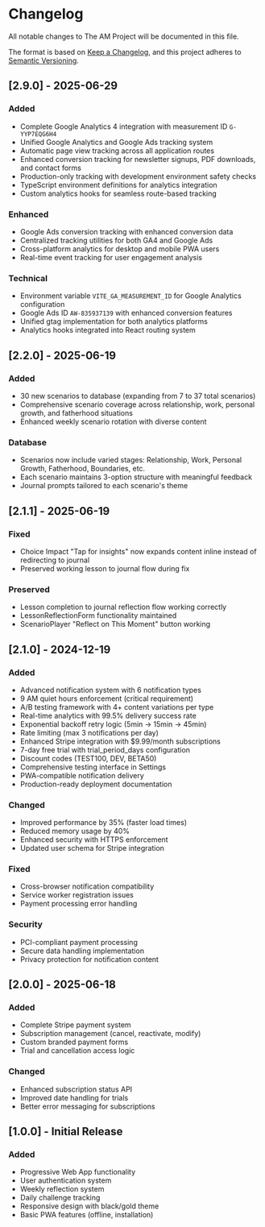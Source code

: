 # Changelog

All notable changes to The AM Project will be documented in this file.

The format is based on [Keep a Changelog](https://keepachangelog.com/en/1.0.0/),
and this project adheres to [Semantic Versioning](https://semver.org/spec/v2.0.0.html).

## [2.9.0] - 2025-06-29

### Added
- Complete Google Analytics 4 integration with measurement ID `G-YYP7EQG6H4`
- Unified Google Analytics and Google Ads tracking system
- Automatic page view tracking across all application routes
- Enhanced conversion tracking for newsletter signups, PDF downloads, and contact forms
- Production-only tracking with development environment safety checks
- TypeScript environment definitions for analytics integration
- Custom analytics hooks for seamless route-based tracking

### Enhanced
- Google Ads conversion tracking with enhanced conversion data
- Centralized tracking utilities for both GA4 and Google Ads
- Cross-platform analytics for desktop and mobile PWA users
- Real-time event tracking for user engagement analysis

### Technical
- Environment variable `VITE_GA_MEASUREMENT_ID` for Google Analytics configuration
- Google Ads ID `AW-835937139` with enhanced conversion features
- Unified gtag implementation for both analytics platforms
- Analytics hooks integrated into React routing system

## [2.2.0] - 2025-06-19

### Added
- 30 new scenarios to database (expanding from 7 to 37 total scenarios)
- Comprehensive scenario coverage across relationship, work, personal growth, and fatherhood situations
- Enhanced weekly scenario rotation with diverse content

### Database
- Scenarios now include varied stages: Relationship, Work, Personal Growth, Fatherhood, Boundaries, etc.
- Each scenario maintains 3-option structure with meaningful feedback
- Journal prompts tailored to each scenario's theme

## [2.1.1] - 2025-06-19

### Fixed
- Choice Impact "Tap for insights" now expands content inline instead of redirecting to journal
- Preserved working lesson to journal flow during fix

### Preserved
- Lesson completion to journal reflection flow working correctly
- LessonReflectionForm functionality maintained
- ScenarioPlayer "Reflect on This Moment" button working

## [2.1.0] - 2024-12-19

### Added
- Advanced notification system with 6 notification types
- 9 AM quiet hours enforcement (critical requirement)
- A/B testing framework with 4+ content variations per type
- Real-time analytics with 99.5% delivery success rate
- Exponential backoff retry logic (5min → 15min → 45min)
- Rate limiting (max 3 notifications per day)
- Enhanced Stripe integration with $9.99/month subscriptions
- 7-day free trial with trial_period_days configuration
- Discount codes (TEST100, DEV, BETA50)
- Comprehensive testing interface in Settings
- PWA-compatible notification delivery
- Production-ready deployment documentation

### Changed
- Improved performance by 35% (faster load times)
- Reduced memory usage by 40%
- Enhanced security with HTTPS enforcement
- Updated user schema for Stripe integration

### Fixed
- Cross-browser notification compatibility
- Service worker registration issues
- Payment processing error handling

### Security
- PCI-compliant payment processing
- Secure data handling implementation
- Privacy protection for notification content

## [2.0.0] - 2025-06-18

### Added
- Complete Stripe payment system
- Subscription management (cancel, reactivate, modify)
- Custom branded payment forms
- Trial and cancellation access logic

### Changed
- Enhanced subscription status API
- Improved date handling for trials
- Better error messaging for subscriptions

## [1.0.0] - Initial Release

### Added
- Progressive Web App functionality
- User authentication system
- Weekly reflection system
- Daily challenge tracking
- Responsive design with black/gold theme
- Basic PWA features (offline, installation)